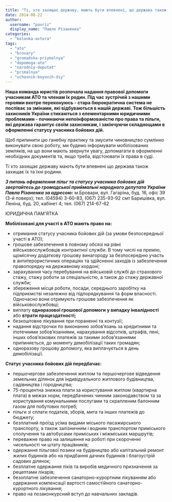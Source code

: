 ```yaml
---
title: "Ті, хто захищає державу, мають бути впевнені, що держава також захищає їх та їхні родини"
date: 2014-08-22
author: 
  username: "pavriz"
  display_name: "Павло Різаненко"
categories: 
  - "kolonka-avtora"
tags: 
  - "ato"
  - "brovary"
  - "gromadska-priymalnya"
  - "dopomoga-ato"
  - "narodniy-deputat"
  - "primalnya"
  - "uchasnik-boyovih-diy"
---
```


**Наша команда юристів розпочала надання правової допомоги учасникам АТО та членам їх родин. Під час зустрічей з нашими героями вкотре переконуюсь - стара бюрократична система не поспіває за змінами, які відбуваються в нашій державі. Тож більшість захисників України стикаються з елементарними юридичними проблемами - починаючи непоінформованістю про права та пільги, які держава гарантує своїм захисникам, і закінчуючи складнощами в оформленні статусу учасника бойових дій.**

Щоб припинити цю ганебну практику та змусити чиновництво сумлінно виконувати свою роботу, ми будемо інформувати мобілізованих земляків, на що вони мають звернути увагу, допомагати в оформленні необхідних документів та, якщо треба, відстоювати їх права в суді.

Ті хто захищає державу мають бути впевнені що держава також захищає їх та їхні родини.

**_З питань оформлення пільг та статусу учасника бойових дій звертайтесь до громадської приймальні народного депутата України Павла Різаненка за адресою:_** м.Бровари, вул. Гагаріна, буд. 16, офіс 39 (3-й поверх); тел. (04594) 3-60-83, (067) 235-93-92 смт Баришівка, вул. Леніна, буд. 20, кабінет 4; тел. (067) 214-67-62

ЮРИДИЧНА ПАМ'ЯТКА

**Мобілізовані для участі в АТО мають право на:**

- отримання статусу учасника бойових дій (за умови безпосередньої участі в АТО);
- грошове забезпечення в повному обсязі на рівні військовослужбовців контрактної служби. В тому числі на премію, щомісячну додаткову грошову винагороду за безпосередню участь в антитерористичних операціях та здійсненні заходів із забезпечення правопорядку на державному кордоні;
- зарахування часу перебування на військовій службі до страхового стажу, стажу роботи за спеціальністю, а також до стажу державної служби;
- збереження місця роботи, посади, середнього заробітку на підприємстві незалежно від підпорядкування та форм власності. Одночасно вони отримують грошове забезпечення як військовослужбовці;
- виплату **одноразової грошової допомоги** **у випадку інвалідності** або **втрати працездатності;**
- безкоштовне лікування при пораненні та контузії;
- надання відстрочки по виконанню зобов’язань за кредитними та іпотечними зобов’язаннями, нарахування відсотків, штрафів, пені, інших обов’язкових платежів за такими зобов’язаннями припиняється, до моменту демобілізації таких громадян;
- одноразову грошову допомогу, яка виплачується в день демобілізації.

**Статус учасника бойових дій передбачає:**

- першочергове забезпечення житлом та першочергове відведення земельних ділянок для індивідуального житлового будівництва, садівництва і городництва;
- 75-процентна знижка плати за користування житлом (квартирна плата) в межах норм, передбачених чинним законодавством та за користування комунальними послугами та скрапленим балонним газом для побутових потреб;
- пільги зі сплати податків, зборів, мита та інших платежів до бюджету;
- безплатний проїзд усіма видами міського пасажирського транспорту, а також залізничним і водним транспортом приміського сполучення та автобусами приміських і міжміських маршрутів;
- переважне право на залишення на роботі при скороченні чисельності чи штату працівників;
- одержання пільгової позики на будівництво або капітальний ремонт жилих будинків або на придбання дачних будинків і благоустрій садових ділянок;
- безплатне одержання ліків та виробів медичного призначення за рецептами лікарів;
- безоплатне забезпечення санаторно-курортним лікуванням або одержання компенсації вартості самостійного санаторно-курортного лікування;
- право на позаконкурсний вступ до навчальних закладів.
